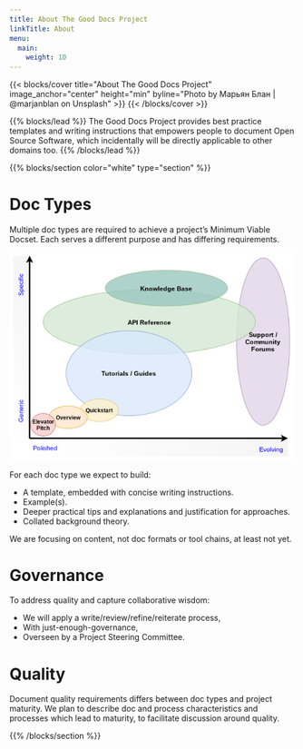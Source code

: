 ```yaml
---
title: About The Good Docs Project
linkTitle: About
menu:
  main:
    weight: 10
---
```


{{< blocks/cover title="About The Good Docs Project" image_anchor="center" height="min" byline="Photo by Марьян Блан | @marjanblan on Unsplash" >}}
{{< /blocks/cover >}}

{{% blocks/lead %}}
The Good Docs Project provides best practice templates and writing instructions that empowers people to document Open Source Software, which incidentally will be directly applicable to other domains too.
{{% /blocks/lead %}}

{{% blocks/section color="white" type="section" %}}

# Doc Types

Multiple doc types are required to achieve a project’s Minimum Viable Docset. Each serves a different purpose and has differing requirements.

![Doc Types Diagram](DocTypes.png "Plotting doc types within a maturity model")

For each doc type we expect to build:

*   A template, embedded with concise writing instructions.
*   Example(s).
*   Deeper practical tips and explanations and justification for approaches. 
*   Collated background theory.

We are focusing on content, not doc formats or tool chains, at least not yet.

# Governance

To address quality and capture collaborative wisdom:

*   We will apply a write/review/refine/reiterate process,
*   With just-enough-governance,
*   Overseen by a Project Steering Committee.

# Quality

Document quality requirements differs between doc types and project maturity. We plan to describe doc and process characteristics and processes which lead to maturity, to facilitate discussion around quality.

{{% /blocks/section %}}


